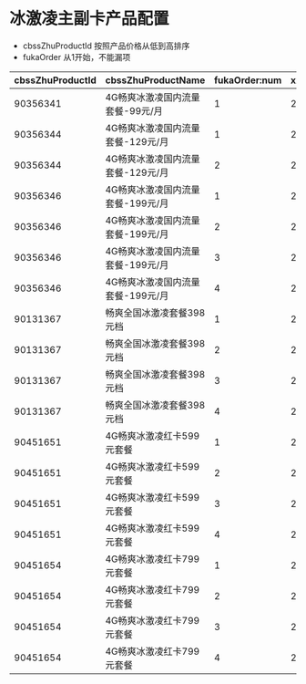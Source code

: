 
# 冰激凌主副卡产品配置
* cbssZhuProductId 按照产品价格从低到高排序
* fukaOrder 从1开始，不能漏项

cbssZhuProductId | cbssZhuProductName | fukaOrder:num | xxFukaProductId | xxFukaProductName
----------|----------|------|------|---------
90356341 | 4G畅爽冰激凌国内流量套餐-99元/月 | 1 | 20000385 | 冰激凌红卡副卡-2元
90356344 | 4G畅爽冰激凌国内流量套餐-129元/月 | 1 | 20000385 | 冰激凌红卡副卡-2元
90356344 | 4G畅爽冰激凌国内流量套餐-129元/月 | 2 | 20000385 | 冰激凌红卡副卡-2元
90356346 | 4G畅爽冰激凌国内流量套餐-199元/月 | 1 | 20000386 | 冰激凌红卡副卡-0元
90356346 | 4G畅爽冰激凌国内流量套餐-199元/月 | 2 | 20000386 | 冰激凌红卡副卡-0元
90356346 | 4G畅爽冰激凌国内流量套餐-199元/月 | 3 | 20000384 | 冰激凌红卡副卡-10元
90356346 | 4G畅爽冰激凌国内流量套餐-199元/月 | 4 | 20000384 | 冰激凌红卡副卡-10元
90131367 | 畅爽全国冰激凌套餐398元档 | 1 | 20000386 | 冰激凌红卡副卡-0元
90131367 | 畅爽全国冰激凌套餐398元档 | 2 | 20000386 | 冰激凌红卡副卡-0元
90131367 | 畅爽全国冰激凌套餐398元档 | 3 | 20000384 | 冰激凌红卡副卡-10元
90131367 | 畅爽全国冰激凌套餐398元档 | 4 | 20000384 | 冰激凌红卡副卡-10元
90451651 | 4G畅爽冰激凌红卡599元套餐 | 1 | 20000386 | 冰激凌红卡副卡-0元
90451651 | 4G畅爽冰激凌红卡599元套餐 | 2 | 20000386 | 冰激凌红卡副卡-0元
90451651 | 4G畅爽冰激凌红卡599元套餐 | 3 | 20000384 | 冰激凌红卡副卡-10元
90451651 | 4G畅爽冰激凌红卡599元套餐 | 4 | 20000384 | 冰激凌红卡副卡-10元
90451654 | 4G畅爽冰激凌红卡799元套餐 | 1 | 20000386 | 冰激凌红卡副卡-0元
90451654 | 4G畅爽冰激凌红卡799元套餐 | 2 | 20000386 | 冰激凌红卡副卡-0元
90451654 | 4G畅爽冰激凌红卡799元套餐 | 3 | 20000384 | 冰激凌红卡副卡-10元
90451654 | 4G畅爽冰激凌红卡799元套餐 | 4 | 20000384 | 冰激凌红卡副卡-10元

